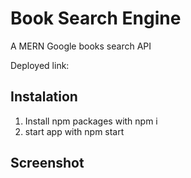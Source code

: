 # Book Search Engine 
A MERN Google books search API

Deployed link:

## Instalation
1. Install npm packages with npm i
2. start app with npm start

## Screenshot